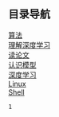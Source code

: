 ## 目录导航

[算法](./algorithm/index)  
[理解深度学习](./understanding/index)  
[读论文](./paper/index)  
[认识模型](./model/index)  
[深度学习](./depp-learning/index)  
[Linux](./linux/index)  
[Shell](./shell/index)  

```
1
```